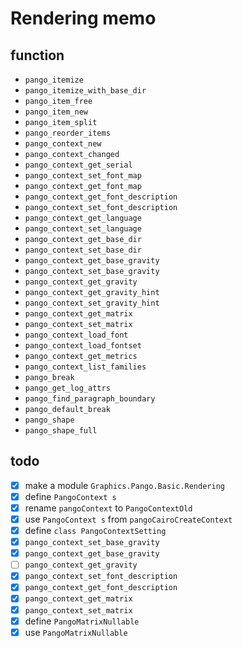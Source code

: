 Rendering memo
==============

function
--------

* `pango_itemize`
* `pango_itemize_with_base_dir`
* `pango_item_free`
* `pango_item_new`
* `pango_item_split`
* `pango_reorder_items`
* `pango_context_new`
* `pango_context_changed`
* `pango_context_get_serial`
* `pango_context_set_font_map`
* `pango_context_get_font_map`
* `pango_context_get_font_description`
* `pango_context_set_font_description`
* `pango_context_get_language`
* `pango_context_set_language`
* `pango_context_get_base_dir`
* `pango_context_set_base_dir`
* `pango_context_get_base_gravity`
* `pango_context_set_base_gravity`
* `pango_context_get_gravity`
* `pango_context_get_gravity_hint`
* `pango_context_set_gravity_hint`
* `pango_context_get_matrix`
* `pango_context_set_matrix`
* `pango_context_load_font`
* `pango_context_load_fontset`
* `pango_context_get_metrics`
* `pango_context_list_families`
* `pango_break`
* `pango_get_log_attrs`
* `pango_find_paragraph_boundary`
* `pango_default_break`
* `pango_shape`
* `pango_shape_full`

todo
----

* [x] make a module `Graphics.Pango.Basic.Rendering`
* [x] define `PangoContext s`
* [x] rename `pangoContext` to `PangoContextOld`
* [x] use `PangoContext s` from `pangoCairoCreateContext`
* [x] define `class PangoContextSetting`
* [x] `pango_context_set_base_gravity`
* [x] `pango_context_get_base_gravity`
* [ ] `pango_context_get_gravity`
* [x] `pango_context_set_font_description`
* [x] `pango_context_get_font_description`
* [x] `pango_context_get_matrix`
* [x] `pango_context_set_matrix`
* [x] define `PangoMatrixNullable`
* [x] use `PangoMatrixNullable`
